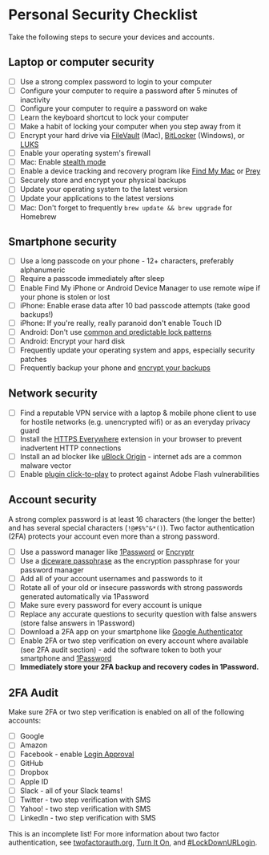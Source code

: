 # Personal Security Checklist

Take the following steps to secure your devices and accounts.

## Laptop or computer security
- [ ] Use a strong complex password to login to your computer
- [ ] Configure your computer to require a password after 5 minutes of inactivity
- [ ] Configure your computer to require a password on wake
- [ ] Learn the keyboard shortcut to lock your computer
- [ ] Make a habit of locking your computer when you step away from it
- [ ] Encrypt your hard drive via [FileVault](https://support.apple.com/en-us/HT204837) (Mac), [BitLocker](http://www.windowscentral.com/how-use-bitlocker-encryption-windows-10) (Windows), or [LUKS](http://www.pavelkogan.com/2014/05/23/luks-full-disk-encryption/)
- [ ] Enable your operating system's firewall
- [ ] Mac: Enable [stealth mode](http://osxdaily.com/2015/11/18/enable-stealth-mode-mac-os-x-firewall/)
- [ ] Enable a device tracking and recovery program like [Find My Mac](https://support.apple.com/explore/find-my-iphone-ipad-mac-watch) or [Prey](https://preyproject.com/)
- [ ] Securely store and encrypt your physical backups
- [ ] Update your operating system to the latest version
- [ ] Update your applications to the latest versions
- [ ] Mac: Don't forget to frequently `brew update && brew upgrade` for Homebrew

## Smartphone security
- [ ] Use a long passcode on your phone - 12+ characters, preferably alphanumeric
- [ ] Require a passcode immediately after sleep
- [ ] Enable Find My iPhone or Android Device Manager to use remote wipe if your phone is stolen or lost
- [ ] iPhone: Enable erase data after 10 bad passcode attempts (take good backups!)
- [ ] iPhone: If you're really, really paranoid don't enable Touch ID
- [ ] Android: Don't use [common and predictable lock patterns](http://www.androidauthority.com/lock-pattern-predictable-636267/)
- [ ] Android: Encrypt your hard disk
- [ ] Frequently update your operating system and apps, especially security patches
- [ ] Frequently backup your phone and [encrypt your backups](https://support.apple.com/en-us/HT205220)

## Network security
- [ ] Find a reputable VPN service with a laptop & mobile phone client to use for hostile networks (e.g. unencrypted wifi) or as an everyday privacy guard
- [ ] Install the [HTTPS Everywhere](https://www.eff.org/Https-everywhere) extension in your browser to prevent inadvertent HTTP connections
- [ ] Install an ad blocker like [uBlock Origin](https://github.com/gorhill/uBlock) - internet ads are a common malware vector
- [ ] Enable [plugin click-to-play](http://arstechnica.com/information-technology/2016/04/edge-to-follow-chromes-lead-make-flash-ads-click-to-play/) to protect against Adobe Flash vulnerabilities

## Account security
A strong complex password is at least 16 characters (the longer the better) and has several special characters (`!@#$%^&*()`). Two factor authentication (2FA) protects your account even more than a strong password.

- [ ] Use a password manager like [1Password](https://1password.com/) or [Encryptr](https://spideroak.com/solutions/encryptr)
- [ ] Use a [diceware passphrase](http://world.std.com/~reinhold/diceware.html) as the encryption passphrase for your password manager
- [ ] Add all of your account usernames and passwords to it
- [ ] Rotate all of your old or insecure passwords with strong passwords generated automatically via 1Password
- [ ] Make sure every password for every account is unique
- [ ] Replace any accurate questions to security question with false answers (store false answers in 1Password)
- [ ] Download a 2FA app on your smartphone like [Google Authenticator](https://en.wikipedia.org/wiki/Google_Authenticator)
- [ ] Enable 2FA or two step verification on every account where available (see 2FA audit section) - add the software token to both your smartphone and [1Password](https://support.1password.com/one-time-passwords/)
- [ ] **Immediately store your 2FA backup and recovery codes in 1Password.**

## 2FA Audit
Make sure 2FA or two step verification is enabled on all of the following accounts:

- [ ] Google
- [ ] Amazon
- [ ] Facebook - enable [Login Approval](https://www.facebook.com/notes/facebook-engineering/introducing-login-approvals/10150172618258920/)
- [ ] GitHub
- [ ] Dropbox
- [ ] Apple ID
- [ ] Slack - all of your Slack teams!
- [ ] Twitter - two step verification with SMS
- [ ] Yahoo! - two step verification with SMS
- [ ] LinkedIn - two step verification with SMS

This is an incomplete list! For more information about two factor authentication, see [twofactorauth.org](https://twofactorauth.org/), [Turn It On](https://www.turnon2fa.com/), and [#LockDownURLogin](https://www.lockdownyourlogin.com/).
